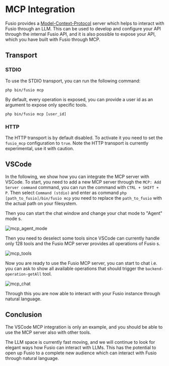 
# MCP Integration

Fusio provides a [Model-Context-Protocol](https://modelcontextprotocol.io/) server
which helps to interact with Fusio through an LLM. This can be used to develop
and configure your API through the internal Fusio API, and it is also possible
to expose your API, which you have built with Fusio through MCP.

## Transport

### STDIO

To use the STDIO transport, you can run the following command:

```
php bin/fusio mcp
```

By default, every operation is exposed, you can provide a user id as an argument 
to expose only specific tools.

```
php bin/fusio mcp [user_id]
```

### HTTP

The HTTP transport is by default disabled. To activate it you need to set
the `fusio_mcp` configuration to `true`. Note the HTTP transport is currently
experimental, use it with caution.

## VSCode

In the following, we show how you can integrate the MCP server with VSCode.
To start, you need to add a new MCP server through the `MCP: Add Server command` command,
you can run the command with `CTRL + SHIFT + P`. Then select `Command (stdio)` and
enter as command `php [path_to_fusio]/bin/fusio mcp` you need to replace the
`path_to_fusio` with the actual path on your filesystem.

Then you can start the chat window and change your chat mode to "Agent" mode s.

![mcp_agent_mode](/img/use_cases/api_product/mcp_agent_mode.png)

Then you need to deselect some tools since VSCode can currently handle only 128 tools
and the Fusio MCP server provides all operations of Fusio s.

![mcp_tools](/img/use_cases/api_product/mcp_tools.png)

Now you are ready to use the Fusio MCP server, you can start to chat i.e.
you can ask to show all available operations that should trigger the `backend-operation-getAll`
tool.

![mcp_chat](/img/use_cases/api_product/mcp_chat.png)

Through this you are now able to interact with your Fusio instance through
natural language.

## Conclusion

The VSCode MCP integration is only an example, and you should be able to use the
MCP server also with other tools. 

The LLM space is currently fast moving, and we will continue to look for elegant ways
how Fusio can interact with LLMs. This has the potential to open up Fusio to a complete
new audience which can interact with Fusio through natural language.
